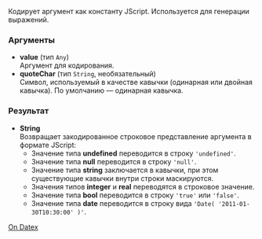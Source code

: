 Кодирует аргумент как константу JScript. Используется для генерации выражений.

### Аргументы
- **value** (тип `Any`)  
    Аргумент для кодирования.
- **quoteChar** (тип `String`, необязательный)  
    Символ, используемый в качестве кавычки (одинарная или двойная кавычка). По умолчанию — одинарная кавычка.

### Результат
- **String**  
    Возвращает закодированное строковое представление аргумента в формате JScript:
	- Значение типа **undefined** переводится в строку `'undefined'`.
	- Значение типа **null** переводится в строку `'null'`.
	- Значение типа **string** заключается в кавычки, при этом существующие кавычки внутри строки маскируются.
	- Значения типов **integer** и **real** переводятся в строковое значение.
	- Значение типа **bool** переводится в строку `'true'` или `'false'`.
	- Значение типа **date** переводится в строку вида `'Date( '2011-01-30T10:30:00' )'`.

[On Datex](http://docs.datex.ru/article.htm?id=5620250451197911741)